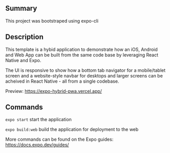 ## Summary

This project was bootstraped using expo-cli

## Description

This template is a hybid application to demonstrate how an iOS, Android and Web App can be built from the same code base by leveraging React Native and Expo.

The UI is responsive to show how a bottom tab navigator for a mobile/tablet screen and a website-style navbar for desktops and larger screens can be acheived in React Native - all from a single codebase. 

Preview: https://expo-hybrid-pwa.vercel.app/

## Commands

`expo start` start the application

`expo build:web` build the application for deployment to the web

More commands can be found on the Expo guides: https://docs.expo.dev/guides/



